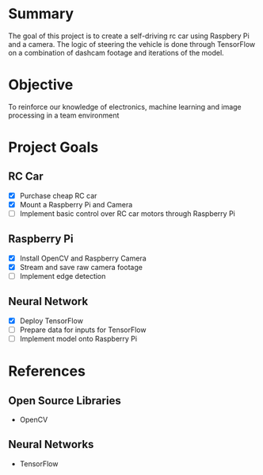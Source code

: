 # Summary

The goal of this project is to create a self-driving rc car using Raspbery Pi and a camera. The logic of steering the vehicle is done through TensorFlow on a combination of dashcam footage and iterations of the model.

# Objective

To reinforce our knowledge of electronics, machine learning and image processing in a team environment

# Project Goals
## RC Car
- [X] Purchase cheap RC car
- [X] Mount a Raspberry Pi and Camera
- [ ] Implement basic control over RC car motors through Raspberry Pi

## Raspberry Pi
- [X] Install OpenCV and Raspberry Camera
- [X] Stream and save raw camera footage
- [ ] Implement edge detection

## Neural Network
- [X] Deploy TensorFlow
- [ ] Prepare data for inputs for TensorFlow
- [ ] Implement model onto Raspberry Pi

# References
## Open Source Libraries
- OpenCV

## Neural Networks
- TensorFlow
